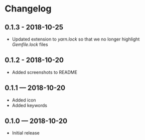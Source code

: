 # Changelog

## 0.1.3 - 2018-10-25

- Updated extension to *yarn.lock* so that we no longer highlight *Gemfile.lock* files

## 0.1.2 - 2018-10-20

- Added screenshots to README

## 0.1.1 — 2018-10-20

- Added icon
- Added keywords

## 0.1.0 — 2018-10-20

- Initial release

